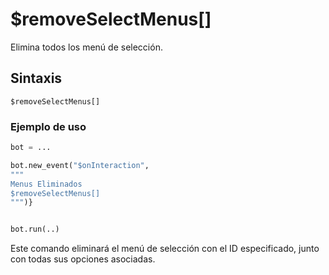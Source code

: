 # $removeSelectMenus[]



Elimina todos los menú de selección.

## Sintaxis
```
$removeSelectMenus[]
```

### Ejemplo de uso
```python
bot = ...

bot.new_event("$onInteraction", 
"""
Menus Eliminados
$removeSelectMenus[]
""")}


bot.run(..)
```

Este comando eliminará el menú de selección con el ID especificado, junto con todas sus opciones asociadas.